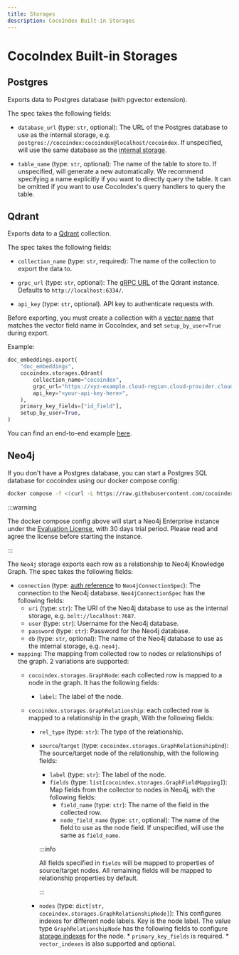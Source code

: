 ```yaml
---
title: Storages
description: CocoIndex Built-in Storages
---
```


# CocoIndex Built-in Storages

## Postgres

Exports data to Postgres database (with pgvector extension).

The spec takes the following fields:

*   `database_url` (type: `str`, optional): The URL of the Postgres database to use as the internal storage, e.g. `postgres://cocoindex:cocoindex@localhost/cocoindex`. If unspecified, will use the same database as the [internal storage](/docs/core/basics#internal-storage).

*   `table_name` (type: `str`, optional): The name of the table to store to. If unspecified, will generate a new automatically. We recommend specifying a name explicitly if you want to directly query the table. It can be omitted if you want to use CocoIndex's query handlers to query the table.

## Qdrant

Exports data to a [Qdrant](https://qdrant.tech/) collection.

The spec takes the following fields:

*   `collection_name` (type: `str`, required): The name of the collection to export the data to.

*   `grpc_url` (type: `str`, optional): The [gRPC URL](https://qdrant.tech/documentation/interfaces/#grpc-interface) of the Qdrant instance. Defaults to `http://localhost:6334/`.

*   `api_key` (type: `str`, optional). API key to authenticate requests with.

Before exporting, you must create a collection with a [vector name](https://qdrant.tech/documentation/concepts/vectors/#named-vectors) that matches the vector field name in CocoIndex, and set `setup_by_user=True` during export.

Example:

```python
doc_embeddings.export(
    "doc_embeddings",
    cocoindex.storages.Qdrant(
        collection_name="cocoindex",
        grpc_url="https://xyz-example.cloud-region.cloud-provider.cloud.qdrant.io:6334/",
        api_key="<your-api-key-here>",
    ),
    primary_key_fields=["id_field"],
    setup_by_user=True,
)
```

You can find an end-to-end example [here](https://github.com/cocoindex-io/cocoindex/tree/main/examples/text_embedding_qdrant).

## Neo4j

If you don't have a Postgres database, you can start a Postgres SQL database for cocoindex using our docker compose config:

```bash
docker compose -f <(curl -L https://raw.githubusercontent.com/cocoindex-io/cocoindex/refs/heads/main/dev/neo4j.yaml) up -d
```

:::warning

The docker compose config above will start a Neo4j Enterprise instance under the [Evaluation License](https://neo4j.com/terms/enterprise_us/),
with 30 days trial period.
Please read and agree the license before starting the instance.

:::

The `Neo4j` storage exports each row as a relationship to Neo4j Knowledge Graph. The spec takes the following fields:

*   `connection` (type: [auth reference](../core/flow_def#auth-registry) to `Neo4jConnectionSpec`): The connection to the Neo4j database. `Neo4jConnectionSpec` has the following fields:
    *   `uri` (type: `str`): The URI of the Neo4j database to use as the internal storage, e.g. `bolt://localhost:7687`.
    *   `user` (type: `str`): Username for the Neo4j database.
    *   `password` (type: `str`): Password for the Neo4j database.
    *   `db` (type: `str`, optional): The name of the Neo4j database to use as the internal storage, e.g. `neo4j`.
*   `mapping`: The mapping from collected row to nodes or relationships of the graph. 2 variations are supported:
    *   `cocoindex.storages.GraphNode`: each collected row is mapped to a node in the graph. It has the following fields:
        *   `label`: The label of the node.
    *   `cocoindex.storages.GraphRelationship`: each collected row is mapped to a relationship in the graph,
        With the following fields:

        *   `rel_type` (type: `str`): The type of the relationship.
        *   `source`/`target` (type: `cocoindex.storages.GraphRelationshipEnd`): The source/target node of the relationship, with the following fields:
            *   `label` (type: `str`): The label of the node.
            *   `fields` (type: `list[cocoindex.storages.GraphFieldMapping]`): Map fields from the collector to nodes in Neo4j, with the following fields:
                *   `field_name` (type: `str`): The name of the field in the collected row.
                *   `node_field_name` (type: `str`, optional): The name of the field to use as the node field. If unspecified, will use the same as `field_name`.

            :::info

            All fields specified in `fields` will be mapped to properties of source/target nodes. All remaining fields will be mapped to relationship properties by default.

            :::

        *   `nodes` (type: `dict[str, cocoindex.storages.GraphRelationshipNode]`): This configures indexes for different node labels. Key is the node label. The value type `GraphRelationshipNode` has the following fields to configure [storage indexes](../core/flow_def#storage-indexes) for the node.
                *   `primary_key_fields` is required.
                *   `vector_indexes` is also supported and optional.
